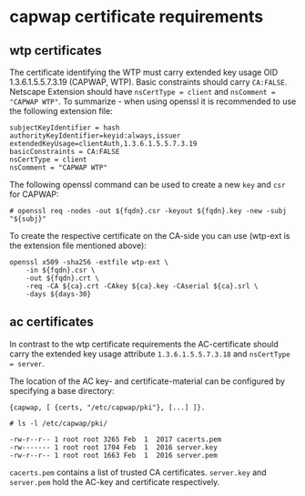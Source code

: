 capwap certificate requirements
===============================

wtp certificates
----------------

The certificate identifying the WTP must carry extended key usage
OID 1.3.6.1.5.5.7.3.19 (CAPWAP, WTP). Basic constraints should 
carry `CA:FALSE`. Netscape Extension should have `nsCertType = client`
and `nsComment = "CAPWAP WTP"`.
To summarize - when using openssl it is recommended to use the following
extension file:

```
subjectKeyIdentifier = hash
authorityKeyIdentifier=keyid:always,issuer
extendedKeyUsage=clientAuth,1.3.6.1.5.5.7.3.19
basicConstraints = CA:FALSE
nsCertType = client
nsComment = "CAPWAP WTP"
```

The following openssl command can be used to create a new `key` and
`csr` for CAPWAP:

```
# openssl req -nodes -out ${fqdn}.csr -keyout ${fqdn}.key -new -subj "${subj}"

```

To create the respective certificate on the CA-side you can use
(wtp-ext is the extension file mentioned above):

```
openssl x509 -sha256 -extfile wtp-ext \
	-in ${fqdn}.csr \
	-out ${fqdn}.crt \
	-req -CA ${ca}.crt -CAkey ${ca}.key -CAserial ${ca}.srl \
	-days ${days-30}

```

ac certificates
---------------

In contrast to the wtp certificate requirements the AC-certificate should
carry the extended key usage attribute `1.3.6.1.5.5.7.3.18` and
`nsCertType = server`.

The location of the AC key- and certificate-material can be
configured by specifying a base directory:

```
{capwap, [ {certs, "/etc/capwap/pki"}, [...] ]}.

# ls -l /etc/capwap/pki/

-rw-r--r-- 1 root root 3265 Feb  1  2017 cacerts.pem
-rw------- 1 root root 1704 Feb  1  2016 server.key
-rw-r--r-- 1 root root 1663 Feb  1  2016 server.pem

```

`cacerts.pem` contains a list of trusted CA certificates.
`server.key` and `server.pem` hold the AC-key and certificate
respectively.

